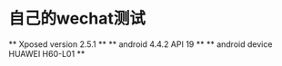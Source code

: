 # 自己的wechat测试
** Xposed version 2.5.1 **
** android 4.4.2 API 19 ** 
** android device HUAWEI H60-L01 ** 
